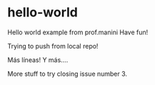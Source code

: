 # hello-world
Hello world example from prof.manini
Have fun!

Trying to push from local repo!

Más líneas!
Y más....

More stuff to try closing issue number 3.
